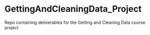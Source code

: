 # GettingAndCleaningData_Project
Repo containing deliverables for the Getting and Cleaning Data course project
